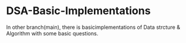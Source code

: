 # DSA-Basic-Implementations
In other branch(main), there is  basicimplementations of Data strcture & Algorithm with some basic questions.
